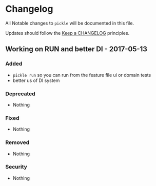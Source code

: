 # Changelog

All Notable changes to `pickle` will be documented in this file.

Updates should follow the [Keep a CHANGELOG](http://keepachangelog.com/) principles.

## Working on RUN and better DI - 2017-05-13

### Added
- `pickle run` so you can run from the feature file ui or domain tests
- better us of DI system


### Deprecated
- Nothing

### Fixed
- Nothing

### Removed
- Nothing

### Security
- Nothing
